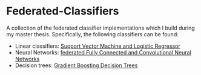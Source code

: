 # Federated-Classifiers
A collection of the federated classifier implementations which I build during my master thesis.
Specifically, the following classifiers can be found:

- Linear classifiers: [Support Vector Machine and Logistic Regressor](https://github.com/swiergarst/federatedLin)
- Neural Networks: [federated Fully Connected and Convolutional Neural Networks](https://github.com/swiergarst/federatedNN)
- Decision trees: [Gradient Boosting Decision Trees](https://github.com/swiergarst/federatedDT)
